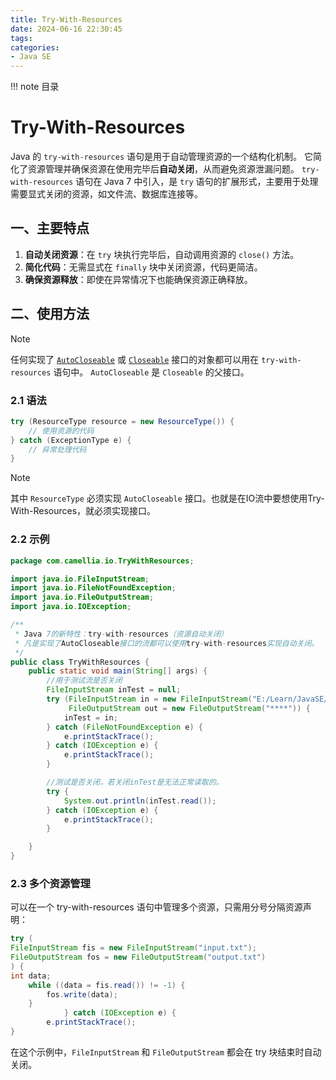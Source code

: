 ```yaml
---
title: Try-With-Resources
date: 2024-06-16 22:30:45
tags:
categories:
- Java SE
---
```


!!! note 目录
<!-- toc -->

# Try-With-Resources

Java 的 `try-with-resources` 语句是用于自动管理资源的一个结构化机制。
它简化了资源管理并确保资源在使用完毕后**自动关闭**，从而避免资源泄漏问题。
`try-with-resources` 语句在 Java 7 中引入，是 `try` 语句的扩展形式，主要用于处理需要显式关闭的资源，如文件流、数据库连接等。

## 一、主要特点

1. **自动关闭资源**：在 `try` 块执行完毕后，自动调用资源的 `close()` 方法。
2. **简化代码**：无需显式在 `finally` 块中关闭资源，代码更简洁。
3. **确保资源释放**：即使在异常情况下也能确保资源正确释放。

## 二、使用方法

> [!NOTE]
>
> 任何实现了 [`AutoCloseable`](https://docs.oracle.com/en/java/javase/21/docs/api/java.base/java/lang/AutoCloseable.html) 或 [`Closeable`](https://docs.oracle.com/en/java/javase/21/docs/api/java.base/java/io/Closeable.html) 接口的对象都可以用在 `try-with-resources` 语句中。
> `AutoCloseable` 是 `Closeable` 的父接口。



### 2.1 语法

```java
try (ResourceType resource = new ResourceType()) {
    // 使用资源的代码
} catch (ExceptionType e) {
    // 异常处理代码
}
```
> [!NOTE]
>
> 其中 `ResourceType` 必须实现 `AutoCloseable` 接口。也就是在IO流中要想使用Try-With-Resources，就必须实现接口。



### 2.2 示例

```java
package com.camellia.io.TryWithResources;

import java.io.FileInputStream;
import java.io.FileNotFoundException;
import java.io.FileOutputStream;
import java.io.IOException;

/**
 * Java 7的新特性：try-with-resources（资源自动关闭）
 * 凡是实现了AutoCloseable接口的流都可以使用try-with-resources实现自动关闭。
 */
public class TryWithResources {
    public static void main(String[] args) {
        //用于测试流是否关闭
        FileInputStream inTest = null;
        try (FileInputStream in = new FileInputStream("E:/Learn/JavaSE/File/outfile1.txt");
             FileOutputStream out = new FileOutputStream("****")) {
            inTest = in;
        } catch (FileNotFoundException e) {
            e.printStackTrace();
        } catch (IOException e) {
            e.printStackTrace();
        }

        //测试是否关闭，若关闭inTest是无法正常读取的。
        try {
            System.out.println(inTest.read());
        } catch (IOException e) {
            e.printStackTrace();
        }

    }
}

```

### 2.3 多个资源管理

可以在一个 try-with-resources 语句中管理多个资源，只需用分号分隔资源声明：

```java
try (
FileInputStream fis = new FileInputStream("input.txt");
FileOutputStream fos = new FileOutputStream("output.txt")
) {
int data;
    while ((data = fis.read()) != -1) {
        fos.write(data);
    }
            } catch (IOException e) {
        e.printStackTrace();
}
```
在这个示例中，`FileInputStream` 和 `FileOutputStream` 都会在 try 块结束时自动关闭。
